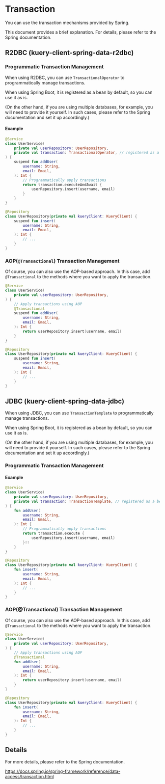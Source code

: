 # Transaction

You can use the transaction mechanisms provided by Spring.

This document provides a brief explanation. For details, please refer to the Spring documentation.

## R2DBC (kuery-client-spring-data-r2dbc)

### Programmatic Transaction Management

When using R2DBC, you can use `TransactionalOperator` to programmatically manage transactions.

When using Spring Boot, it is registered as a bean by default, so you can use it as is.

(On the other hand, if you are using multiple databases, for example, you will need to provide it yourself. In such
cases, please refer to the Spring documentation and set it up accordingly.)

#### Example

```kotlin
@Service
class UserService(
    private val userRepository: UserRepository,
    private val transaction: TransactionalOperator, // registered as a bean
) {
    suspend fun addUser(
        username: String,
        email: Email,
    ): Int {
        // Programmatically apply transactions
        return transaction.executeAndAwait {
            userRepository.insert(username, email)
        }
    }
}

@Repository
class UserRepository(private val kueryClient: KueryClient) {
    suspend fun insert(
        username: String,
        email: Email,
    ): Int {
        // ...
    }
}
```

### AOP(`@Transactional`) Transaction Management

Of course, you can also use the AOP-based approach. In this case, add `@Transactional` to the methods where you want to
apply the transaction.

```kotlin
@Service
class UserService(
    private val userRepository: UserRepository,
) {
    // Apply transactions using AOP
    @Transactional
    suspend fun addUser(
        username: String,
        email: Email,
    ): Int {
        return userRepository.insert(username, email)
    }
}

@Repository
class UserRepository(private val kueryClient: KueryClient) {
    suspend fun insert(
        username: String,
        email: Email,
    ): Int {
        // ...
    }
}
```

## JDBC (kuery-client-spring-data-jdbc)

When using JDBC, you can use `TransactionTemplate` to programmatically manage transactions.

When using Spring Boot, it is registered as a bean by default, so you can use it as is.

(On the other hand, if you are using multiple databases, for example, you will need to provide it yourself. In such
cases, please refer to the Spring documentation and set it up accordingly.)

### Programmatic Transaction Management

#### Example

```kotlin
@Service
class UserService(
    private val userRepository: UserRepository,
    private val transaction: TransactionTemplate, // registered as a bean
) {
    fun addUser(
        username: String,
        email: Email,
    ): Int {
        // Programmatically apply transactions
        return transaction.execute {
            userRepository.insert(username, email)
        }!!
    }
}

@Repository
class UserRepository(private val kueryClient: KueryClient) {
    fun insert(
        username: String,
        email: Email,
    ): Int {
        // ...
    }
}
```

### AOP(@Transactional) Transaction Management

Of course, you can also use the AOP-based approach. In this case, add `@Transactional` to the methods where you want to
apply the transaction.

```kotlin
@Service
class UserService(
    private val userRepository: UserRepository,
) {
    // Apply transactions using AOP
    @Transactional
    fun addUser(
        username: String,
        email: Email,
    ): Int {
        return userRepository.insert(username, email)
    }
}

@Repository
class UserRepository(private val kueryClient: KueryClient) {
    fun insert(
        username: String,
        email: Email,
    ): Int {
        // ...
    }
}
```

## Details

For more details, please refer to the Spring documentation.

https://docs.spring.io/spring-framework/reference/data-access/transaction.html
